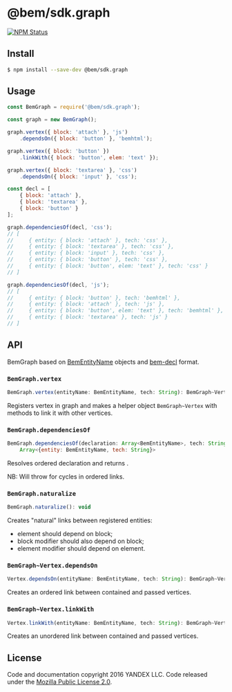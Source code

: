 @bem/sdk.graph
==============

[![NPM Status][npm-img]][npm]

[npm]:          https://www.npmjs.org/package/@bem/sdk.graph
[npm-img]:      https://img.shields.io/npm/v/@bem/sdk.graph.svg

Install
-------

```sh
$ npm install --save-dev @bem/sdk.graph
```

Usage
-----

```js
const BemGraph = require('@bem/sdk.graph');

const graph = new BemGraph();

graph.vertex({ block: 'attach' }, 'js')
    .dependsOn({ block: 'button' }, 'bemhtml');

graph.vertex({ block: 'button' })
    .linkWith({ block: 'button', elem: 'text' });

graph.vertex({ block: 'textarea' }, 'css')
    .dependsOn({ block: 'input' }, 'css');

const decl = [
    { block: 'attach' },
    { block: 'textarea' },
    { block: 'button' }
];

graph.dependenciesOf(decl, 'css');
// [
//     { entity: { block: 'attach' }, tech: 'css' },
//     { entity: { block: 'textarea' }, tech: 'css' },
//     { entity: { block: 'input' }, tech: 'css' },
//     { entity: { block: 'button' }, tech: 'css' },
//     { entity: { block: 'button', elem: 'text' }, tech: 'css' }
// ]

graph.dependenciesOf(decl, 'js');
// [
//     { entity: { block: 'button' }, tech: 'bemhtml' },
//     { entity: { block: 'attach' }, tech: 'js' },
//     { entity: { block: 'button', elem: 'text' }, tech: 'bemhtml' },
//     { entity: { block: 'textarea' }, tech: 'js' }
// ]
```

API
---

BemGraph based on [BemEntityName][] objects and [bem-decl][] format.

[BemEntityName]: https://github.com/bem/bem-sdk/tree/master/packages/entity-name
[bem-decl]: https://github.com/bem/bem-sdk/tree/master/packages/decl

### `BemGraph.vertex`

```js
BemGraph.vertex(entityName: BemEntityName, tech: String): BemGraph~Vertex
```

Registers vertex in graph and makes a helper object `BemGraph~Vertex` with methods
to link it with other vertices.

### `BemGraph.dependenciesOf`

```js
BemGraph.dependenciesOf(declaration: Array<BemEntityName>, tech: String):
    Array<{entity: BemEntityName, tech: String}>
```

Resolves ordered declaration and returns .

NB: Will throw for cycles in ordered links.

### `BemGraph.naturalize`

```js
BemGraph.naturalize(): void
```

Creates "natural" links between registered entities:
- element should depend on block;
- block modifier should also depend on block;
- element modifier should depend on element.

### `BemGraph~Vertex.dependsOn`

```js
Vertex.dependsOn(entityName: BemEntityName, tech: String): BemGraph~Vertex
```

Creates an ordered link between contained and passed vertices.

### `BemGraph~Vertex.linkWith`

```js
Vertex.linkWith(entityName: BemEntityName, tech: String): BemGraph~Vertex
```

Creates an unordered link between contained and passed vertices.

License
-------

Code and documentation copyright 2016 YANDEX LLC. Code released under the [Mozilla Public License 2.0](LICENSE.txt).
